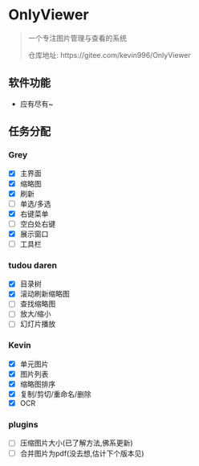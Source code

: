 # OnlyViewer
> 一个专注图片管理与查看的系统
> <p>仓库地址: https://gitee.com/kevin996/OnlyViewer

## 软件功能
- 应有尽有~

## 任务分配
### Grey
- [x] 主界面
- [x] 缩略图
- [x] 刷新
- [ ] 单选/多选
- [x] 右键菜单
- [ ] 空白处右键
- [x] 展示窗口
- [ ] 工具栏

### tudou daren 
- [x] 目录树
- [x] 滚动刷新缩略图
- [ ] 查找缩略图
- [ ] 放大/缩小
- [ ] 幻灯片播放

### Kevin
- [x] 单元图片
- [x] 图片列表
- [x] 缩略图排序
- [x] 复制/剪切/重命名/删除
- [x] OCR

### plugins
- [ ] 压缩图片大小(已了解方法,佛系更新)
- [ ] 合并图片为pdf(没去想,估计下个版本见)